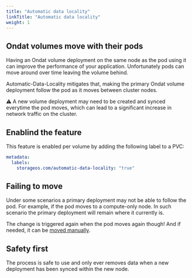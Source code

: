 ```yaml
---
title: "Automatic data locality"
linkTitle: "Automatic data locality"
weight: 1
---
```


## Ondat volumes move with their pods

Having an Ondat volume deployment on the same node as the pod using it can improve the performance of your application. Unfortunately pods can move around over time leaving the volume behind.

Automatic-Data-Locality mitigates that, making the primary Ondat volume deployment follow the pod as it moves between cluster nodes.

⚠️ A new volume deployment may need to be created and synced everytime the pod moves, which can lead to a significant increase in network traffic on the cluster.

## Enablind the feature

This feature is enabled per volume by adding the following label to a PVC:

```yaml
metadata:
  labels:
    storageos.com/automatic-data-locality: "true"
```

## Failing to move

Under some scenarios a primary deployment may not be able to follow the pod. For example, if the pod moves to a compute-only node. In such scenario the primary deployment will remain where it currently is.

The change is triggered again when the pod moves again though! And if needed, it can be [moved manually](/docs/concepts/move).

## Safety first

The process is safe to use and only ever removes data when a new deployment has been synced within the new node.
